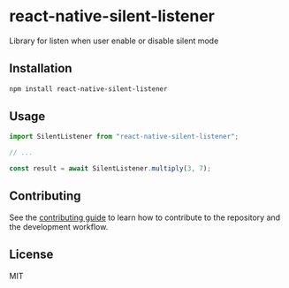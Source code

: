 # react-native-silent-listener

Library for listen when user enable or disable silent mode

## Installation

```sh
npm install react-native-silent-listener
```

## Usage

```js
import SilentListener from "react-native-silent-listener";

// ...

const result = await SilentListener.multiply(3, 7);
```

## Contributing

See the [contributing guide](CONTRIBUTING.md) to learn how to contribute to the repository and the development workflow.

## License

MIT
